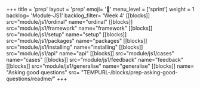 +++
title = 'prep'
layout = 'prep'
emoji= '📝'
menu_level = ['sprint']
weight = 1
backlog= 'Module-JS1'
backlog_filter= 'Week 4'
[[blocks]]
src="module/js1/ordinal"
name="ordinal"
[[blocks]]
src="module/js1/framework"
name="framework"
[[blocks]]
src="module/js1/setup"
name="setup"
[[blocks]]
src="module/js1/packages"
name="packages"
[[blocks]]
src="module/js1/installing"
name="installing"
[[blocks]]
src="module/js1/api"
name="api"
[[blocks]]
src="module/js1/cases"
name="cases"
[[blocks]]
src="module/js1/feedback"
name="feedback"
[[blocks]]
src="module/js1/generalise"
name="generalise"
[[blocks]]
name= "Asking good questions"
src= "TEMPURL-/blocks/prep-asking-good-questions/readme/"
+++
